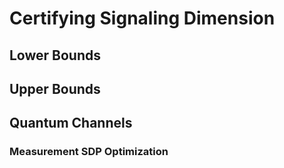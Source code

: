 # Certifying Signaling Dimension

## Lower Bounds

## Upper Bounds

## Quantum Channels

### Measurement SDP Optimization

